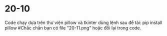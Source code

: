 # 20-10
Code chạy dựa trên thư viện pillow và tkinter
dùng lệnh sau để tải:
pip install pillow
#Chắc chắn bạn có file "20-11.png" hoặc đổi lại trong code.
